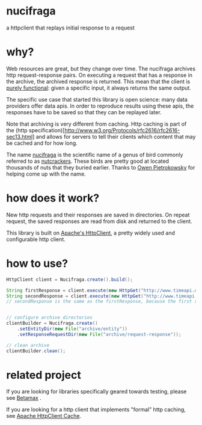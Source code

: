 # nucifraga
a httpclient that replays initial response to a request

# why?
Web resources are great, but they change over time. The nucifraga archives http request-response pairs.
On executing a request that has a response in the archive, the archived response is returned. This mean that
the client is [purely functional](http://en.wikipedia.org/wiki/Purely_functional): given a specific input, it always
returns the same output.

The specific use case that started this library is open science: many data providers offer data apis. In order to
reproduce results using these apis, the responses have to be saved so that they can be replayed later.

Note that archiving is very different from caching. Http caching is part of the (http specification)[http://www.w3.org/Protocols/rfc2616/rfc2616-sec13.html]
and allows for servers to tell their clients which content that may be cached and for how long.

The name [nucifraga](http://eol.org/pages/92861/overview) is the scientific name of a genus of bird commonly referred to as [nutcrackers](http://eol.org/pages/92861/overview). These birds are pretty good at located thousands of nuts that they buried earlier. Thanks to [Owen Pietrokowsky](http://rightbrainscience.wordpress.com) for helping come up with the name.

# how does it work?
New http requests and their responses are saved in directories. On repeat request, the saved responses are read from disk and returned to the client.

This library is built on [Apache's HttpClient](http://hc.apache.org/httpcomponents-client-ga/), a pretty widely used and configurable http client.

# how to use?

```java
HttpClient client = Nucifraga.create().build();

String firstResponse = client.execute(new HttpGet("http://www.timeapi.org/utc/now"), new BasicResponseHandler());
String secondResponse = client.execute(new HttpGet("http://www.timeapi.org/utc/now"), new BasicResponseHandler());
// secondResponse is the same as the firstResponse, because the first response is used for same following request


// configure archive directories
clientBuilder = Nucifraga.create()
    .setEntityDir(new File("archive/entity"))
    .setResponseRequestDir(new File("archive/request-response"));

// clean archive
clientBuilder.clean();
```

# related project
If you are looking for libraries specifically geared towards testing, please see [Betamax](https://github.com/robfletcher/betamax) .

If you are looking for a http client that implements "formal" http caching, see [Apache HttpClient Cache](http://hc.apache.org/httpcomponents-client-ga/tutorial/html/caching.html).
